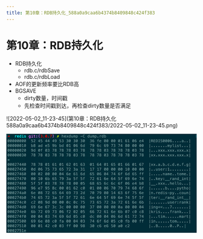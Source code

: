 ```yaml
---
title: 第10章：RDB持久化_588a0a9caa6b4374b8409848c424f383
---
```


# 第10章：RDB持久化

- RDB持久化
    - rdb.c/rdbSave
    - rdb.c/rdbLoad
- AOF的更新频率要比RDB高
- BGSAVE
    - dirty数量，时间戳
    - 先检查时间戳到达，再检查dirty数量是否满足

![2022-05-02_11-23-45](第10章：RDB持久化 588a0a9caa6b4374b8409848c424f383/2022-05-02_11-23-45.png)

![Untitled 1](assets/ac13aa8cce8f923d22d5eef7a3ad42fd.png)